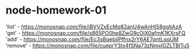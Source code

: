 # node-homework-01
'list' - https://monosnap.com/file/iBVVZxEcMq82anU4wAnHI58ggitAzA
     'get' - https://monosnap.com/file/s865PO0hp8ZwG9cOiX0afmK1KXrsFQ
      'add' - https://monosnap.com/file/Ec3sBqebilPffnx2rY6AE7qntLqqUM
        'remove' - https://monosnap.com/file/cueprY3tx4fSNa73zNmxlGZLTBlTu5
